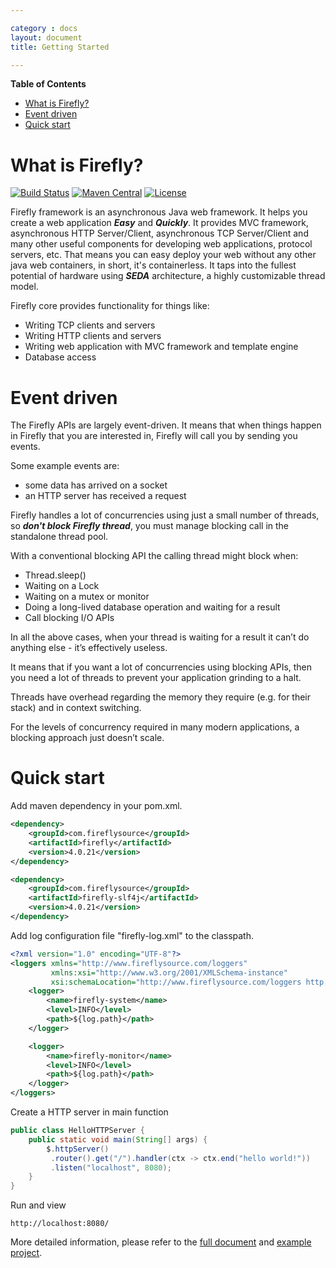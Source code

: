```yaml
---

category : docs
layout: document
title: Getting Started

---
```


**Table of Contents**

<!-- TOC depthFrom:1 depthTo:6 withLinks:1 updateOnSave:1 orderedList:0 -->

- [What is Firefly?](#what-is-firefly)
- [Event driven](#event-driven)
- [Quick start](#quick-start)

<!-- /TOC -->

# What is Firefly?  

[![Build Status](https://travis-ci.org/hypercube1024/firefly.svg?branch=master)](https://travis-ci.org/hypercube1024/firefly)
[![Maven Central](https://maven-badges.herokuapp.com/maven-central/com.fireflysource/firefly/badge.svg)](https://maven-badges.herokuapp.com/maven-central/com.fireflysource/firefly)
[![License](https://img.shields.io/badge/License-Apache%202.0-blue.svg)](https://opensource.org/licenses/Apache-2.0)

Firefly framework is an asynchronous Java web framework. It helps you create a web application ***Easy*** and ***Quickly***.
It provides MVC framework, asynchronous HTTP Server/Client, asynchronous TCP Server/Client and many other useful components for developing web applications, protocol servers, etc.
That means you can easy deploy your web without any other java web containers, in short, it's containerless.
It taps into the fullest potential of hardware using ***SEDA*** architecture, a highly customizable thread model.

Firefly core provides functionality for things like:
- Writing TCP clients and servers
- Writing HTTP clients and servers
- Writing web application with MVC framework and template engine
- Database access

# Event driven

The Firefly APIs are largely event-driven. It means that when things happen in Firefly that you are interested in, Firefly will call you by sending you events.

Some example events are:
- some data has arrived on a socket
- an HTTP server has received a request

Firefly handles a lot of concurrencies using just a small number of threads,
so ***don't block Firefly thread***, you must manage blocking call in the standalone thread pool.

With a conventional blocking API the calling thread might block when:
- Thread.sleep()
- Waiting on a Lock
- Waiting on a mutex or monitor
- Doing a long-lived database operation and waiting for a result
- Call blocking I/O APIs

In all the above cases, when your thread is waiting for a result it can’t do anything else - it’s effectively useless.

It means that if you want a lot of concurrencies using blocking APIs, then you need a lot of threads to prevent your application grinding to a halt.

Threads have overhead regarding the memory they require (e.g. for their stack) and in context switching.

For the levels of concurrency required in many modern applications, a blocking approach just doesn’t scale.

# Quick start

Add maven dependency in your pom.xml.
```xml
<dependency>
    <groupId>com.fireflysource</groupId>
    <artifactId>firefly</artifactId>
    <version>4.0.21</version>
</dependency>

<dependency>
    <groupId>com.fireflysource</groupId>
    <artifactId>firefly-slf4j</artifactId>
    <version>4.0.21</version>
</dependency>
```

Add log configuration file "firefly-log.xml" to the classpath.
```xml
<?xml version="1.0" encoding="UTF-8"?>
<loggers xmlns="http://www.fireflysource.com/loggers"
         xmlns:xsi="http://www.w3.org/2001/XMLSchema-instance"
         xsi:schemaLocation="http://www.fireflysource.com/loggers http://www.fireflysource.com/loggers.xsd">
    <logger>
        <name>firefly-system</name>
        <level>INFO</level>
        <path>${log.path}</path>
    </logger>

    <logger>
        <name>firefly-monitor</name>
        <level>INFO</level>
        <path>${log.path}</path>
    </logger>
</loggers>
```

Create a HTTP server in main function
```java
public class HelloHTTPServer {
    public static void main(String[] args) {
        $.httpServer()
         .router().get("/").handler(ctx -> ctx.end("hello world!"))
         .listen("localhost", 8080);
    }
}
```

Run and view
```
http://localhost:8080/
```

More detailed information, please refer to the [full document](http://www.fireflysource.com/docs/http-server-and-client.html)
and [example project](https://github.com/hypercube1024/firefly/tree/master/firefly-example).
